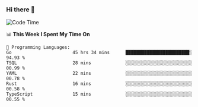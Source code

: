 ### Hi there 👋

<!--
**CrazyCollin/crazycollin** is a ✨ _special_ ✨ repository because its `README.md` (this file) appears on your GitHub profile.

Here are some ideas to get you started:

- 🔭 I’m currently working on ...
- 🌱 I’m currently learning ...
- 👯 I’m looking to collaborate on ...
- 🤔 I’m looking for help with ...
- 💬 Ask me about ...
- 📫 How to reach me: ...
- 😄 Pronouns: ...
- ⚡ Fun fact: ...
-->

<!--START_SECTION:waka-->
![Code Time](http://img.shields.io/badge/Code%20Time-1%2C047%20hrs%2058%20mins-blue)

📊 **This Week I Spent My Time On** 

```text
💬 Programming Languages: 
Go                       45 hrs 34 mins      ████████████████████████░   94.93 % 
TSQL                     28 mins             ░░░░░░░░░░░░░░░░░░░░░░░░░   00.99 % 
YAML                     22 mins             ░░░░░░░░░░░░░░░░░░░░░░░░░   00.78 % 
Rust                     16 mins             ░░░░░░░░░░░░░░░░░░░░░░░░░   00.58 % 
TypeScript               15 mins             ░░░░░░░░░░░░░░░░░░░░░░░░░   00.55 % 
```


<!--END_SECTION:waka-->

